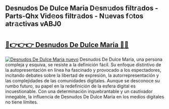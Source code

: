 ## Desnudos De Dulce Maria D𝚎sn𝚞dos filtr𝚊dos - Parts-Qhx Vid𝚎os filtr𝚊dos - N𝚞evas f𝚘tos atr𝚊ctivas vABJ0

# <h2><a href="http://mbbdf7x.tromn.icu/?c=Desnudos+De+Dulce+Maria">🔗👉👉👉 Desnudos De Dulce Maria 🔗🔗</a></h2>

[![Desnudos De Dulce Maria nuevo](https://i.imgur.com/pEAQMta.gif)](http://mbbdf7x.tromn.icu/?c=Desnudos+De+Dulce+Maria)
Desnudos De Dulce Maria, una persona compleja y esquiva, se resiste a la definición fácil. Su enfoque distintivo de la autopresentación en línea ha fascinado y provocado a los espectadores, incitando debates sobre la libertad de expresión, la autorrepresentación y las complejidades de las comunidades digitales. Aunque se desconoce su rumbo futuro, su papel en la redefinición de la esfera digital es incuestionable. Con una determinación inquebrantable y un cautivador innegable, la influencia de Desnudos De Dulce Maria en los medios digitales no tiene límites.
